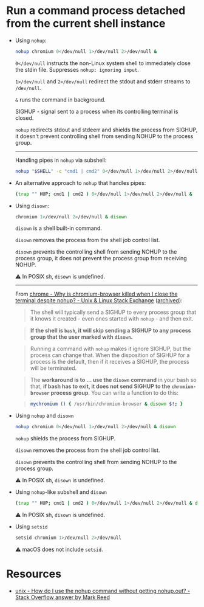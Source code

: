 # Run a command process detached from the current shell instance

- Using `nohup`:

    ```sh
    nohup chromium 0</dev/null 1>/dev/null 2>/dev/null &
    ```

    `0</dev/null` instructs the non-Linux system shell to immediately close the stdin file. Suppresses `nohup: ignoring input`.

    `1>/dev/null` and `2>/dev/null` redirect the stdout and stderr streams to `/dev/null`.

    `&` runs the command in background.

    SIGHUP - signal sent to a process when its controlling terminal is closed.

    `nohup` redirects stdout and stdeerr and shields the process from SIGHUP, it doesn't prevent controlling shell from sending NOHUP to the process group.

    ***

    Handling pipes in `nohup` via subshell:

    ```sh
    nohup "$SHELL" -c "cmd1 | cmd2" 0</dev/null 1>/dev/null 2>/dev/null &
    ```

- An alternative approach to `nohup` that handles pipes:

    ```sh
    (trap "" HUP; cmd1 | cmd2 ) 0</dev/null 1>/dev/null 2>/dev/null &
    ```

- Using `disown`:

    ```sh
    chromium 1>/dev/null 2>/dev/null & disown
    ```

    `disown` is a shell built-in command.

    `disown` removes the process from the shell job control list.

    `disown` prevents the controlling shell from sending NOHUP to the process group, it does not prevent the process group from receiving NOHUP.

    ⚠️ In POSIX sh, `disown` is undefined.

    ***

    From [chrome - Why is chromium-browser killed when I close the terminal despite nohup? - Unix & Linux Stack Exchange](https://unix.stackexchange.com/questions/162749/why-is-chromium-browser-killed-when-i-close-the-terminal-despite-nohup/194640#194640) ([archived](https://archive.is/7cldG)):

    > The shell will typically send a SIGHUP to every process group that it knows it created - even ones started with `nohup` - and then exit.

    > **If the shell is `bash`, it will skip sending a SIGHUP to any process group that the user marked with `disown`.**

    > Running a command with `nohup` makes it ignore SIGHUP, but the process can change that. When the disposition of SIGHUP for a process is the default, then if it receives a SIGHUP, the process will be terminated.

    > The **workaround is to ... use the `disown` command** in your bash so that, **if bash has to exit, it does not send SIGHUP to the `chromium-browser` process group**. You can write a function to do this:

    > ```sh
    > mychromium () { /usr/bin/chromium-browser & disown $!; }
    > ```

- Using `nohup` and `disown`

    ```sh
    nohup chromium 0</dev/null 1>/dev/null 2>/dev/null & disown
    ```

    `nohup` shields the process from SIGHUP.

    `disown` removes the process from the shell job control list.

    `disown` prevents the controlling shell from sending NOHUP to the process group.

    ⚠️ In POSIX sh, `disown` is undefined.

- Using `nohup`-like subshell and `disown`

    ```sh
    (trap "" HUP; cmd1 | cmd2 ) 0</dev/null 1>/dev/null 2>/dev/null & disown
    ```

    ⚠️ In POSIX sh, `disown` is undefined.

- Using `setsid`

    ```sh
    setsid chromium 1>/dev/null 2>/dev/null
    ```

    ⚠️ macOS does not include `setsid`.

# Resources

- [unix - How do I use the nohup command without getting nohup.out? - Stack Overflow answer by Mark Reed](https://stackoverflow.com/questions/10408816/how-do-i-use-the-nohup-command-without-getting-nohup-out/10408906#10408906)
